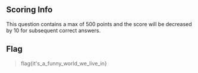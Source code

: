  ## Scoring Info
 This question contains a max of 500 points and the score will be decreased by 10 for subsequent correct answers.

 ## Flag
 > flag{it's_a_funny_world_we_live_in}
